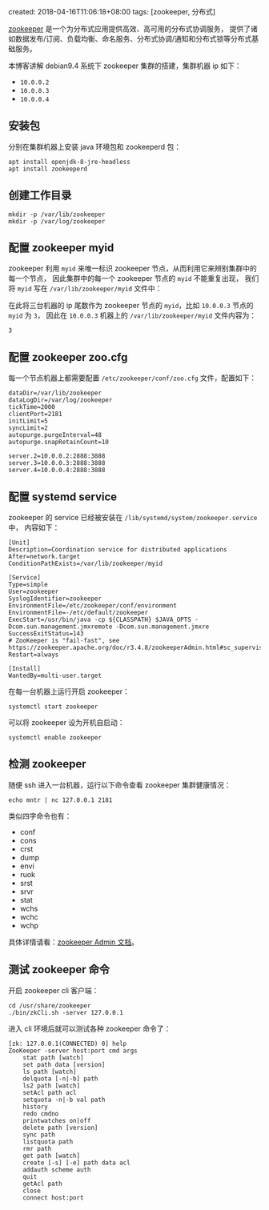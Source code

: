 created: 2018-04-16T11:06:18+08:00
tags: [zookeeper, 分布式]

[zookeeper][] 是一个为分布式应用提供高效、高可用的分布式协调服务，
提供了诸如数据发布/订阅、负载均衡、命名服务、分布式协调/通知和分布式锁等分布式基础服务。

[zookeeper]: https://zookeeper.apache.org/

本博客讲解 debian9.4 系统下 zookeeper 集群的搭建，集群机器 ip 如下：

- `10.0.0.2`
- `10.0.0.3`
- `10.0.0.4`

## 安装包

分别在集群机器上安装 java 环境包和 zookeeperd 包：

```
apt install openjdk-8-jre-headless
apt install zookeeperd
```

## 创建工作目录

```
mkdir -p /var/lib/zookeeper
mkdir -p /var/log/zookeeper
```

## 配置 zookeeper myid

zookeeper 利用 `myid` 来唯一标识 zookeeper 节点，从而利用它来辨别集群中的每一个节点，
因此集群中的每一个 zookeeper 节点的 `myid` 不能重复出现，
我们将 `myid` 写在 `/var/lib/zookeeper/myid` 文件中：

在此将三台机器的 ip 尾数作为 zookeeper 节点的 `myid`，比如 `10.0.0.3` 节点的 `myid` 为 `3`，
因此在 `10.0.0.3` 机器上的 `/var/lib/zookeeper/myid` 文件内容为：

```
3
```

## 配置 zookeeper zoo.cfg

每一个节点机器上都需要配置 `/etc/zookeeper/conf/zoo.cfg` 文件，配置如下：

```
dataDir=/var/lib/zookeeper
dataLogDir=/var/log/zookeeper
tickTime=2000
clientPort=2181
initLimit=5
syncLimit=2
autopurge.purgeInterval=48
autopurge.snapRetainCount=10

server.2=10.0.0.2:2888:3888
server.3=10.0.0.3:2888:3888
server.4=10.0.0.4:2888:3888
```

## 配置 systemd service

zookeeper 的 service 已经被安装在 `/lib/systemd/system/zookeeper.service` 中，
内容如下：

```
[Unit]
Description=Coordination service for distributed applications
After=network.target
ConditionPathExists=/var/lib/zookeeper/myid

[Service]
Type=simple
User=zookeeper
SyslogIdentifier=zookeeper
EnvironmentFile=/etc/zookeeper/conf/environment
EnvironmentFile=-/etc/default/zookeeper
ExecStart=/usr/bin/java -cp ${CLASSPATH} $JAVA_OPTS -Dcom.sun.management.jmxremote -Dcom.sun.management.jmxre
SuccessExitStatus=143
# ZooKeeper is "fail-fast", see https://zookeeper.apache.org/doc/r3.4.8/zookeeperAdmin.html#sc_supervision
Restart=always

[Install]
WantedBy=multi-user.target
```

在每一台机器上运行开启 zookeeper：

```
systemctl start zookeeper
```

可以将 zookeeper 设为开机自启动：

```
systemctl enable zookeeper
```

## 检测 zookeeper

随便 ssh 进入一台机器，运行以下命令查看 zookeeper 集群健康情况：

```
echo mntr | nc 127.0.0.1 2181
```

类似四字命令也有：


- conf
- cons
- crst
- dump
- envi
- ruok
- srst
- srvr
- stat
- wchs
- wchc
- wchp

具体详情请看：[zookeeper Admin 文档][]。

[zookeeper Admin 文档]: https://zookeeper.apache.org/doc/current/zookeeperAdmin.html


## 测试 zookeeper 命令

开启 zookeeper cli 客户端：

```
cd /usr/share/zookeeper
./bin/zkCli.sh -server 127.0.0.1
```

进入 cli 环境后就可以测试各种 zookeeper 命令了：

```
[zk: 127.0.0.1(CONNECTED) 0] help
ZooKeeper -server host:port cmd args
	stat path [watch]
	set path data [version]
	ls path [watch]
	delquota [-n|-b] path
	ls2 path [watch]
	setAcl path acl
	setquota -n|-b val path
	history 
	redo cmdno
	printwatches on|off
	delete path [version]
	sync path
	listquota path
	rmr path
	get path [watch]
	create [-s] [-e] path data acl
	addauth scheme auth
	quit 
	getAcl path
	close 
	connect host:port
```
